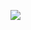 ![](https://cdn.discordapp.com/attachments/1280275683607576669/1408991887746011269/tumblr_2bf666bd59b2f7cf72f6c057596c9ad6_8f1be7ae_100.webp?ex=68abc173&is=68aa6ff3&hm=88cc6fb6cd8e045fb11620fa0e8919adf5c9fd5ae5f999d0b8916ee47399e03b&)
